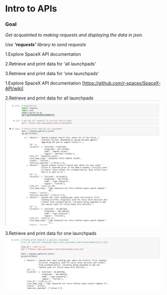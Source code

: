 # Intro to APIs

### Goal

*Get acquainted to making requests and displaying the data in json.*

*Use **'requests'** library to send requests*

1.Explore SpaceX API documentation

2.Retrieve and print data for 'all launchpads'

3.Retrieve and print data for 'one launchpads' 


1.Explore SpaceX API documentation
[https://github.com/r-spacex/SpaceX-API/wiki]

2.Retrieve and print data for all launchpads
![alt text](spaceX_1.png)

3.Retrieve and print data for one launchpads
![alt text](spaceX_2.png)
